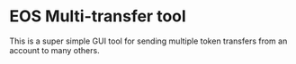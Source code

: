 # EOS Multi-transfer tool

This is a super simple GUI tool for sending multiple token transfers from an account to many others.

